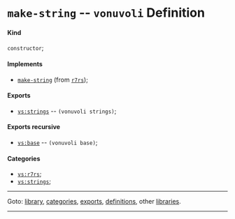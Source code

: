 

<a id='definition__vonuvoli__make-string'></a>

# `make-string` -- `vonuvoli` Definition


<a id='definition__vonuvoli__make-string__kind'></a>

#### Kind

`constructor`;


<a id='definition__vonuvoli__make-string__implements'></a>

#### Implements

 * [`make-string`](../../r7rs/definitions/make-string.md#definition__r7rs__make-string) (from [`r7rs`](../../r7rs/_index.md#library__r7rs));


<a id='definition__vonuvoli__make-string__exports'></a>

#### Exports

 * [`vs:strings`](../../vonuvoli/exports/vs_3a_strings.md#export__vonuvoli__vs_3a_strings) -- `(vonuvoli strings)`;


<a id='definition__vonuvoli__make-string__exports-recursive'></a>

#### Exports recursive

 * [`vs:base`](../../vonuvoli/exports/vs_3a_base.md#export__vonuvoli__vs_3a_base) -- `(vonuvoli base)`;


<a id='definition__vonuvoli__make-string__categories'></a>

#### Categories

 * [`vs:r7rs`](../../vonuvoli/categories/vs_3a_r7rs.md#category__vonuvoli__vs_3a_r7rs);
 * [`vs:strings`](../../vonuvoli/categories/vs_3a_strings.md#category__vonuvoli__vs_3a_strings);

----

Goto: [library](../../vonuvoli/_index.md#library__vonuvoli), [categories](../../vonuvoli/categories/_index.md#toc__vonuvoli__categories), [exports](../../vonuvoli/exports/_index.md#toc__vonuvoli__exports), [definitions](../../vonuvoli/definitions/_index.md#toc__vonuvoli__definitions), other [libraries](../../_libraries.md#toc__libraries).

----

